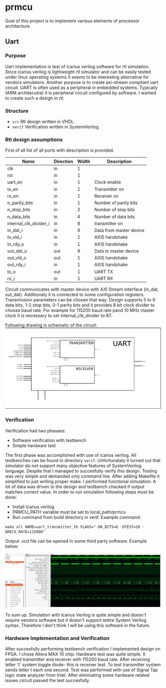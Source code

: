 # prmcu
Goal of this project is to implement various elements of processor architecture.

## Uart

### Purpose
Uart implementation is test of icarius verilog software for rtl simulation. Since icarius verilog is lightweight rtl simulator and can be easily tested under linux operating systems it seems to be interesting alternative for vendors simulators.
Another purpose is to create axi-stream compliant uart circuit. UART is often used as a peripheral in embedded systems. Typically (ARM architecutre) it is peripheral circuit configured by software. I wanted to create such a design in rtl.

### Structure
- `src` Rtl design written in VHDL.
- `verif` Verification written in SystemVerilog.
### Rtl design assumptions
First of all list of all ports with description is provided.

| Name                   | Direction | Width | Description |
| -------------          | --------- | ----- | ----------- |
| clk                    | in        | 1     |             |
| rst                    | in        | 1     |             |
| uart_en                | in        | 1     | Clock enable |
| tx_en                  | in        | 1     | Transmitter on |
| rx_en                  | in        | 1     | Receiver on |
| n_parity_bits          | in        | 1     | Number of parity bits |
| n_stop_bits            | in        | 2     | Number of stop bits |
| n_data_bits            | in        | 4     | Number of data bits |
| internal_clk_divider_i | in        | 8     | transmitter on |
| in_dat_i               | in        | 9     | Data from master device |
| in_vld_i               | in        | 1     | AXIS handshake |
| in_rdy_o               | in        | 1     | AXIS handshake |
| out_dat_o              | out       | 9     | Data to master device |
| out_vld_o              | out       | 1     | AXIS handshake |
| out_rdy_i              | in        | 1     | AXIS handshake |
| tx_o                   | out       | 1     | UART TX |
| rx_i                   | in        | 1     | UART RX |

Circuit communicates with master device with AXI Stream interface (in_dat, out_dat). Additionaly it is connected to some configuration registers. Transmission parameters can be chosen that way. Design supports 5 to 9 data bits, 1-2 stop bits, 0-1 parity bits and it provides 8 bit clock divider to choose baud rate. For example for 115200 baud rate pand 10 MHz master clock it is necessary to set internal_clk_divider to 87. 

Following drawing is schematic of the circuit:
![Schematic](UART.png)

### Verification

Verification had two phasaes:
- Software verification with testbench
- Simple hardware test

The first phase was accomplished with use of icarius verilog. All testbenches can be found in directory `verif`. Unfortunataly it turned out that simulator do not support many objective features of SystemVerilog language. Despite that I managed to succesfully verify this design. Testing was very simple and demanded only command line. After adding Makefile it simplified to just writing proper make. I performed functional simulation. A lot of data was driven to the design and testbench checked if output matches correct value.
In order to run simulation following steps must be done:
- Install icarius verilog
- PRMCU_PATH variable must be set to local_path/prmcu 
- Run command from build directory in verif. Example command:
```shell 
make all NAME=uart_transmitter_tb FLAGS="-DN_BITS=6 -DTEST=20 -DRECV_RATE=115000"
```
Output .vcd file can be opened in some third party software. Example below:

![wave](wave.png)

To sum up. Simulation with Icarius Verilog is quite simple and doesn't require vendors software but it doesn't support entire System Verilog syntax. Therefore I don't think I will be using this software in the future.

### Hardware Implementation and Verification

After succesfully performing testbench verification I implemented design on FPGA. I chose Altera MAX 10 chip. Hardware test was quite simple. It enabled transmitter and receiver with 115200 baud rate. After receiving letter 't' system toggle diode- this is receiver test. To test transmitter system sends letter t each one second. Test was performed with use of Signal Tap logic state analyzer from Intel. After eliminating some hardware related issues circuit passed the test succesfully.






